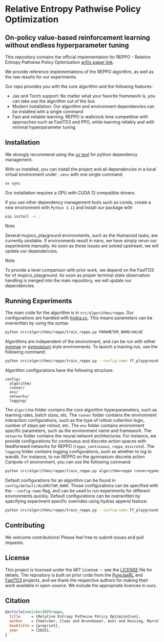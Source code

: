 # Relative Entropy Pathwise Policy Optimization 

## On-policy value-based reinforcement learning without endless hyperparameter tuning

This repository contains the official implementation for REPPO - Relative Entropy Pathwise Policy Optimization [arXiv paper link](https://arxiv.org/abs/2507.11019).

We provide reference implementations of the REPPO algorithm, as well as the raw results for our experiments.

Our repo provides you with the core algorithm and the following features:
- Jax and Torch support: No matter what your favorite framework is, you can take use the algorithm out of the box
- Modern installation: Our algorithm and environment dependencies can be installed with a single command
- Fast and reliable learning: REPPO is wallclock time competitive with approaches such as FastTD3 and PPO, while learning reliably and with minimal hyperparameter tuning

## Installation

We strongly recommend using the [uv tool](https://docs.astral.sh/uv/getting-started/installation/) for python dependency management.

With uv installed, you can install the project and all dependencies in a local virtual environment under `.venv` with one single command:
```bash 
uv sync
```

Our installation requires a GPU with CUDA 12 compatible drivers.

If you use other dependency management tools such as conda, create a new environment with `Python 3.12` and install our package with
```bash
pip install -e .
```

> [!Note]
> Several mujoco_playground environments, such as the Humanoid tasks, are currently unstable. If environments result in nans, we have simply rerun our experiments manually. As soon as these issues are solved upstream, we will update our dependencies.

> [!NOTE]
>  To provide a level comparison with prior work, we depend on the FastTD3 for of mujoco_playground. As soon as proper terminal state observation handling is merged into the main repository, we will update our dependencies.


## Running Experiments

The main code for the algorithm is in `src/algorithms/reppo`.
Our configurations are handled with [hydra.cc](https://hydra.cc/). This means parameters can be overwritten by using the syntax
```bash
python src/algorithms/reppo/train_reppo.py PARAMETER_NAME=VALUE
```

Algorithms are independent of the environment, and can be run with either [gymnax](https://github.com/google/gymnax) or [gymnasium](https://github.com/Farama-Foundation/Gymnasium) style environments.
To launch a training run, use the following command:
```bash
python src/algorithms/reppo/train_reppo.py --config-name ff_playground.yaml env.name=CartpoleBalance
```

Algorithm configurations have the following structure:
```
config/
  algorithm/
  runner/
  env/
  networks/
  logging/
```
The `algorithm` folder contains the core algorithm hyperparameters, such as learning rates, batch sizes, etc.
The `runner` folder contains the environment interaction configurations, such as the type of rollout collection logic, number of steps per rollout, etc.
The `env` folder contains environment specific parameters, such as the environment name and framework.
The `networks` folder contains the neural network architectures. For instance, we provide configurations for continuous and discrete action spaces with feedforward networks for REPPO (`reppo_continuous`, `reppo_discrete`).
The `logging` folder contains logging configurations, such as whether to log to wandb.
For instance, to run REPPO on the gymnasium discrete action Cartpole-v1 environment, you can use the following command:
```bash
python src/algorithms/reppo/train_reppo.py algorithm=reppo runner=gymnasium env=gymnasium env.name=CartPole-v1 networks=reppo_discrete
```

Default configurations for an algorithm can be found in `config/default/ALGORITHM_NAME`.
Those configurations can be specified with the `--config-name` flag, and can be used to run experiments for different environments quickly.
Default configurations can be overwritten by specifying experiment specific overrides using hydras append feature:
```bash
python src/algorithms/reppo/train_reppo.py --config-name ff_playground.yaml +experiments=mjx_dmc_small_data env.name=CartpoleBalance
```

## Contributing

We welcome contributions! Please feel free to submit issues and pull requests.

## License

This project is licensed under the MIT License -- see the [LICENSE](LICENSE) file for details. The repository is built on prior code from the [PureJaxRL](https://github.com/luchris429/purejaxrl) and [FastTD3](https://github.com/younggyoseo/FastTD3) projects, and we thank the respective authors for making their work available in open-source. We include the appropriate licences in ours.

## Citation

```bibtex
@article{voelcker2025reppo,
  title     = {Relative Entropy Pathwise Policy Optimization},
  author    = {Voelcker, Claas and Brunnbauer, Axel and Hussing, Marcel and Nauman, Michal and Abbeel, Pieter and Eaton, Eric and Grosu, Radu and Farahmand, Amir-massoud and Gilitschenski, Igor},
  booktitle = {preprint},
  year      = {2025},
}
```

